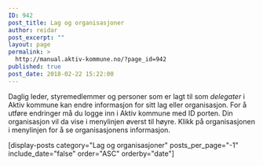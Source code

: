 ```yaml
---
ID: 942
post_title: Lag og organisasjoner
author: reidar
post_excerpt: ""
layout: page
permalink: >
  http://manual.aktiv-kommune.no/?page_id=942
published: true
post_date: 2018-02-22 15:22:00
---
```

Daglig leder, styremedlemmer og personer som er lagt til som <em>delegater</em> i Aktiv kommune kan endre informasjon for sitt lag eller organisasjon. For å utføre endringer må du logge inn i Aktiv kommune med ID porten. Din organisasjon vil da vise i menylinjen øverst til høyre. Klikk på organisasjonen i menylinjen for å se organisasjonens informasjon.

[display-posts category="Lag og organisasjoner" posts_per_page="-1" include_date="false" order="ASC" orderby="date"]